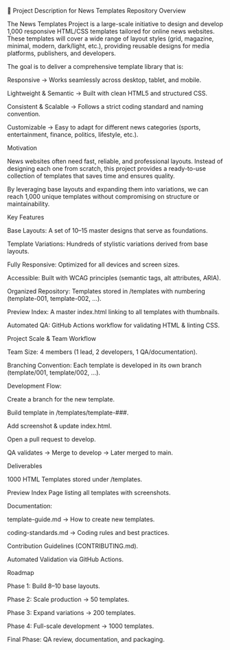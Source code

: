 📖 Project Description for News Templates Repository
Overview

The News Templates Project is a large-scale initiative to design and develop 1,000 responsive HTML/CSS templates tailored for online news websites. These templates will cover a wide range of layout styles (grid, magazine, minimal, modern, dark/light, etc.), providing reusable designs for media platforms, publishers, and developers.

The goal is to deliver a comprehensive template library that is:

Responsive → Works seamlessly across desktop, tablet, and mobile.

Lightweight & Semantic → Built with clean HTML5 and structured CSS.

Consistent & Scalable → Follows a strict coding standard and naming convention.

Customizable → Easy to adapt for different news categories (sports, entertainment, finance, politics, lifestyle, etc.).

Motivation

News websites often need fast, reliable, and professional layouts. Instead of designing each one from scratch, this project provides a ready-to-use collection of templates that saves time and ensures quality.

By leveraging base layouts and expanding them into variations, we can reach 1,000 unique templates without compromising on structure or maintainability.

Key Features

Base Layouts: A set of 10–15 master designs that serve as foundations.

Template Variations: Hundreds of stylistic variations derived from base layouts.

Fully Responsive: Optimized for all devices and screen sizes.

Accessible: Built with WCAG principles (semantic tags, alt attributes, ARIA).

Organized Repository: Templates stored in /templates with numbering (template-001, template-002, …).

Preview Index: A master index.html linking to all templates with thumbnails.

Automated QA: GitHub Actions workflow for validating HTML & linting CSS.

Project Scale & Team Workflow

Team Size: 4 members (1 lead, 2 developers, 1 QA/documentation).

Branching Convention: Each template is developed in its own branch (template/001, template/002, …).

Development Flow:

Create a branch for the new template.

Build template in /templates/template-###.

Add screenshot & update index.html.

Open a pull request to develop.

QA validates → Merge to develop → Later merged to main.

Deliverables

1000 HTML Templates stored under /templates.

Preview Index Page listing all templates with screenshots.

Documentation:

template-guide.md → How to create new templates.

coding-standards.md → Coding rules and best practices.

Contribution Guidelines (CONTRIBUTING.md).

Automated Validation via GitHub Actions.

Roadmap

Phase 1: Build 8–10 base layouts.

Phase 2: Scale production → 50 templates.

Phase 3: Expand variations → 200 templates.

Phase 4: Full-scale development → 1000 templates.

Final Phase: QA review, documentation, and packaging.